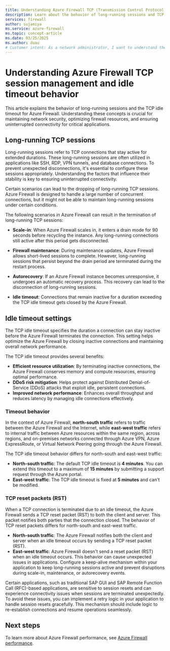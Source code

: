 ```yaml
---
title: Understanding Azure Firewall TCP (Transmission Control Protocol) session management and idle timeout behavior
description: Learn about the behavior of long-running sessions and TCP idle timeout for Azure Firewall.
services: firewall
author: sujamiya
ms.service: azure-firewall
ms.topic: concept-article
ms.date: 03/25/2025
ms.author: duau
# Customer intent: As a network administrator, I want to understand the TCP session management and idle timeout behavior of Azure Firewall, so that I can configure settings to optimize network performance and prevent disruption of long-running connections for critical applications.
---
```


# Understanding Azure Firewall TCP session management and idle timeout behavior

This article explains the behavior of long-running sessions and the TCP idle timeout for Azure Firewall. Understanding these concepts is crucial for maintaining network security, optimizing firewall resources, and ensuring uninterrupted connectivity for critical applications.

## Long-running TCP sessions

Long-running sessions refer to TCP connections that stay active for extended durations. These long-running sessions are often utilized in applications like SSH, RDP, VPN tunnels, and database connections. To prevent unexpected disconnections, it's essential to configure these sessions appropriately. Understanding the factors that influence their stability is key to ensuring uninterrupted connectivity.

Certain scenarios can lead to the dropping of long-running TCP sessions. Azure Firewall is designed to handle a large number of concurrent connections, but it might not be able to maintain long-running sessions under certain conditions.

The following scenarios in Azure Firewall can result in the termination of long-running TCP sessions:

- **Scale-in**: When Azure Firewall scales in, it enters a drain mode for 90 seconds before recycling the instance. Any long-running connections still active after this period gets disconnected.

- **Firewall maintenance**: During maintenance updates, Azure Firewall allows short-lived sessions to complete. However, long-running sessions that persist beyond the drain period are terminated during the restart process.

- **Autorecovery**: If an Azure Firewall instance becomes unresponsive, it undergoes an automatic recovery process. This recovery can lead to the disconnection of long-running sessions.

- **Idle timeout**: Connections that remain inactive for a duration exceeding the TCP idle timeout gets closed by the Azure Firewall.

## Idle timeout settings

The TCP idle timeout specifies the duration a connection can stay inactive before the Azure Firewall terminates the connection. This setting helps optimize the Azure Firewall by closing inactive connections and maintaining overall network performance.

The TCP idle timeout provides several benefits:

- **Efficient resource utilization**: By terminating inactive connections, the Azure Firewall conserves memory and compute resources, ensuring optimal performance.
- **DDoS risk mitigation**: Helps protect against Distributed Denial-of-Service (DDoS) attacks that exploit idle, persistent connections.
- **Improved network performance**: Enhances overall throughput and reduces latency by managing idle connections effectively.

### Timeout behavior

In the context of Azure Firewall, **north-south traffic** refers to traffic between the Azure Firewall and the Internet, while **east-west traffic** refers to internal traffic between Azure resources within the same region, across regions, and on-premises networks connected through Azure VPN, Azure ExpressRoute, or Virtual Network Peering going through the Azure Firewall. 

The TCP idle timeout behavior differs for north-south and east-west traffic:

- **North-south traffic**: The default TCP idle timeout is **4 minutes**. You can extend this timeout to a maximum of **15 minutes** by submitting a support request through the Azure portal.
- **East-west traffic**: The TCP idle timeout is fixed at **5 minutes** and can't be modified.

### TCP reset packets (RST)

When a TCP connection is terminated due to an idle timeout, the Azure Firewall sends a TCP reset packet (RST) to both the client and server. This packet notifies both parties that the connection closed. The behavior of TCP reset packets differs for north-south and east-west traffic.

- **North-south traffic**: The Azure Firewall notifies both the client and server when an idle timeout occurs by sending a TCP reset packet (RST).
- **East-west traffic**: Azure Firewall doesn't send a reset packet (RST) when an idle timeout occurs. This behavior can cause unexpected issues in applications. Configure a keep-alive mechanism within your application to keep long-running sessions active and prevent disruptions during scale-in, maintenance, or autorecovery events.

Certain applications, such as traditional SAP GUI and SAP Remote Function Call (RFC)-based applications, are sensitive to session resets and can experience connectivity issues when sessions are terminated unexpectedly. To avoid these issues, you can implement a retry logic in your application to handle session resets gracefully. This mechanism should include logic to re-establish connections and resume operations seamlessly.

## Next steps

To learn more about Azure Firewall performance, see [Azure Firewall performance](firewall-performance.md).
